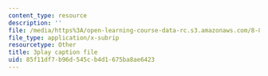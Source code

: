 ```yaml
---
content_type: resource
description: ''
file: /media/https%3A/open-learning-course-data-rc.s3.amazonaws.com/8-851-effective-field-theory-spring-2013/85f11df7b96d545cb4d1675ba8ae6423_Xpqcsa3RVTU.vtt
file_type: application/x-subrip
resourcetype: Other
title: 3play caption file
uid: 85f11df7-b96d-545c-b4d1-675ba8ae6423
---
```

